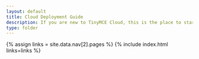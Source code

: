 ```yaml
---
layout: default
title: Cloud Deployment Guide
description: If you are new to TinyMCE Cloud, this is the place to start.
type: folder
---
```


{% assign links = site.data.nav[2].pages %}
{% include index.html links=links %}
